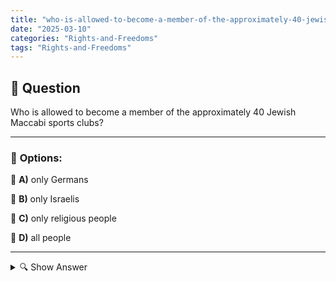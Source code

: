 ```yaml
---
title: "who-is-allowed-to-become-a-member-of-the-approximately-40-jewish-maccabi-sports-clubs"
date: "2025-03-10"
categories: "Rights-and-Freedoms"
tags: "Rights-and-Freedoms"
---
```


## 📌 **Question**

Who is allowed to become a member of the approximately 40 Jewish Maccabi sports clubs?



---

### 📝 **Options:**

🔘 **A)** only Germans

🔘 **B)** only Israelis

🔘 **C)** only religious people

🔘 **D)** all people

---

<details>
  <summary>🔍 Show Answer</summary>

  <p>
💡  <b>Correct Answer:</b>  d
  </p>
  <p>
    📖<b>Explanation:</b>
    The Maccabi Sports Clubs are about 40 Jewish sports clubs that exist worldwide and aim to promote Jewish culture and community through sporting activities. They offer various sports such as football, basketball and athletics and are open to people who identify with the values and goals of the clubs. Membership can have different requirements, depending on the country and specific association, with inclusion and diversity often emphasized.
  </p>
</details>

